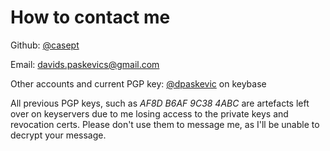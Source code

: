 # How to contact me
Github: [@casept](https://github.com/casept)

Email: [davids.paskevics@gmail.com](mailto:davids.paskevics@gmail.com)

Other accounts and current PGP key: [@dpaskevic](https://keybase.io/dpaskevic) on keybase

All previous PGP keys, such as *AF8D B6AF 9C38 4ABC* are artefacts left over on keyservers due to me losing access to the private keys and revocation certs. Please don't use them to message me, as I'll be unable to decrypt your message.
